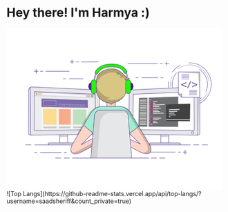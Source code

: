 # Hey there! I'm Harmya :)
<img align="left" alt="GIF" src="https://github.com/harmya/harmya/blob/main/gif3.gif" width="500"/>
<br>
![Top Langs](https://github-readme-stats.vercel.app/api/top-langs/?username=saadsheriff&count_private=true)

